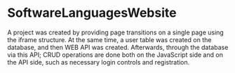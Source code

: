 # SoftwareLanguagesWebsite

A project was created by providing page transitions on a single page using the iframe structure. At the same time, a user table was created on the database, and then WEB API was created. Afterwards, through the database via this API; CRUD operations are done both on the JavaScript side and on the API side, such as necessary login controls and registration.<br><br>
